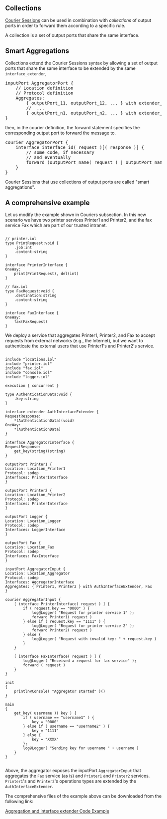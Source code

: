 ## Collections

[Courier Sessions](architectural_composition/couriers.html) can be used in combination with *collections* of output ports in order to forward them according to a specific rule.

A collection is a set of output ports that share the same interface.

## Smart Aggregations

Collections extend the Courier Sessions syntax by allowing a set of output ports that share the same interface to be extended by the same `interface_extender`,

<pre class="syntax">
inputPort AggregatorPort {
    // Location definition
    // Protocol definition
    Aggregates: 
        { outputPort_11, outputPort_12, ... } with extender_id1,
        //  ...
        { outputPort_n1, outputPort_n2, ... } with extender_idn
}
</pre>

then, in the courier definition, the forward statement specifies the corresponding output port to forward the message to.

<pre class="syntax">
courier AggregatorPort {
	interface interface_id( request )[( response )] {
		// some code, if necessary
		// and eventually
		forward (outputPort_name( request ) | outputPort_name( request )( response ))
	}
}
</pre>

Courier Sessions that use collections of output ports are called "smart aggregations".

## A comprehensive example

Let us modify the example shown in Couriers subsection. In this new scenario we have two printer services Printer1 and Printer2, and the fax service Fax which are part of our trusted intranet.

<pre><code class="language-jolie code">
// printer.iol
type PrintRequest:void {
    .job:int
    .content:string
}
 
interface PrinterInterface {
OneWay:
    print(PrintRequest), del(int)
}
 
// fax.iol
type FaxRequest:void {
    .destination:string
    .content:string
}
 
interface FaxInterface {
OneWay:
    fax(FaxRequest)
}
</code></pre>

We deploy a service that aggregates Printer1, Printer2, and Fax to accept requests from external networks (e.g., the Internet), but we want to authenticate the external users that use Printer1's and Printer2's service.

<pre><code class="language-jolie code">
include "locations.iol"
include "printer.iol"
include "fax.iol"
include "console.iol"
include "logger.iol"

execution { concurrent }

type AuthenticationData:void {
	.key:string
}

interface extender AuthInterfaceExtender {
RequestResponse:
	*(AuthenticationData)(void)
OneWay:
	*(AuthenticationData)
}

interface AggregatorInterface {
RequestResponse:
	get_key(string)(string)
}

outputPort Printer1 {
Location: Location_Printer1
Protocol: sodep
Interfaces: PrinterInterface
}

outputPort Printer2 {
Location: Location_Printer2
Protocol: sodep
Interfaces: PrinterInterface
}

outputPort Logger {
Location: Location_Logger
Protocol: sodep
Interfaces: LoggerInterface
}

outputPort Fax {
Location: Location_Fax
Protocol: sodep
Interfaces: FaxInterface
}

inputPort AggregatorInput {
Location: Location_Aggregator
Protocol: sodep
Interfaces: AggregatorInterface
Aggregates: { Printer1, Printer2 } with AuthInterfaceExtender, Fax
}

courier AggregatorInput {
	[ interface PrinterInterface( request ) ] {
		if ( request.key == "0000" ) {
			log@Logger( "Request for printer service 1" );
			forward Printer1( request )
		} else if ( request.key == "1111" ) {
			log@Logger( "Request for printer service 2" );
			forward Printer2( request )
		} else {
			log@Logger( "Request with invalid key: " + request.key )
		}
	}

	[ interface FaxInterface( request ) ] {
		log@Logger( "Received a request for fax service" );
		forward ( request )
	}
}

init
{
	println@Console( "Aggregator started" )()
}

main
{
	get_key( username )( key ) {
		if ( username == "username1" ) {
			key = "0000"
		} else if ( username == "username2" ) {
			key = "1111"
		} else {
			key = "XXXX"
		};
		log@Logger( "Sending key for username " + username )
	}
}

</code></pre>

Above, the aggregator exposes the inputPort `AggregatorInput` that aggregates the `Fax` service (as is) and `Printer1` and `Printer2` services. `Printer1`'s and `Printer2`'s operations types are extended by the `AuthInterfaceExtender`.

The comprehensive files of the example above can be downloaded from the following link:

<div class="download"><a href="documentation/architectural_composition/code/aggregation_code.zip">Aggregation and interface extender Code Example</a></div>